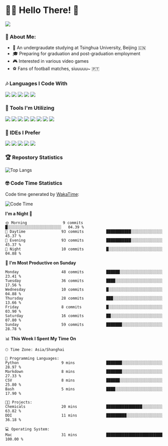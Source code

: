 # 😶‍🌫️ Hello There! 🤩
![](Walt.jpeg)
### 🫣 About Me:

- 🏫 An undergraudate studying at Tsinghua University, Beijing 🇨🇳
- 🎓 Preparing for graduation and post-graduation employment
- 🎮 Interested in various video games
- ⚽ Fans of football matches, siuuuuu~ 🇵🇹

### 🎶 Languages I Code With

![](https://img.shields.io/badge/Python-purple?logo=python) ![](https://img.shields.io/badge/C++-blue?logo=cplusplus) ![](https://img.shields.io/badge/Typescript-darkblue?logo=typescript) ![](https://img.shields.io/badge/Javascript-orange?logo=javascript) ![](https://img.shields.io/badge/Rust-yellow?logo=rust) 

### 👀 Tools I'm Utilizing

![](https://img.shields.io/badge/Pytorch-darkred?logo=pytorch) ![](https://img.shields.io/badge/Torch_Geometric-red?logo=pyg) ![](https://img.shields.io/badge/Jupyter-yellow?logo=jupyter) ![](https://img.shields.io/badge/OpenCV-blue?logo=opencv) ![](https://img.shields.io/badge/React-darkblue?logo=react) ![](https://img.shields.io/badge/mysql-3C5280?logo=Mysql) ![](https://img.shields.io/badge/OpenAI-green?logo=openai) ![](https://img.shields.io/badge/Node.JS-darkgreen?logo=nodedotjs) 

### 🤔 IDEs I Prefer

![](https://img.shields.io/badge/Visual_Studio-darkpink?logo=visualstudio) ![](https://img.shields.io/badge/VSCode-blue?logo=visualstudiocode) ![](https://img.shields.io/badge/Ps-darkblue?logo=adobephotoshop) ![](https://img.shields.io/badge/Pr-purple?logo=adobepremierepro) ![](https://img.shields.io/badge/Office-red?logo=microsoft)

### 🏆 Repostory Statistics

![Top Langs](https://github-readme-stats.vercel.app/api/top-langs/?username=EkkoXiao&layout=compact&hide=html)

### 🤓 Code Time Statistics

Code time generated by [WakaTime](https://wakatime.com/):

<!--START_SECTION:waka-->
![Code Time](http://img.shields.io/badge/Code%20Time-219%20hrs%2028%20mins-blue)

**I'm a Night 🦉** 

```text
🌞 Morning                9 commits           █░░░░░░░░░░░░░░░░░░░░░░░░   04.39 % 
🌆 Daytime                93 commits          ███████████░░░░░░░░░░░░░░   45.37 % 
🌃 Evening                93 commits          ███████████░░░░░░░░░░░░░░   45.37 % 
🌙 Night                  10 commits          █░░░░░░░░░░░░░░░░░░░░░░░░   04.88 % 
```
📅 **I'm Most Productive on Sunday** 

```text
Monday                   48 commits          ██████░░░░░░░░░░░░░░░░░░░   23.41 % 
Tuesday                  36 commits          ████░░░░░░░░░░░░░░░░░░░░░   17.56 % 
Wednesday                10 commits          █░░░░░░░░░░░░░░░░░░░░░░░░   04.88 % 
Thursday                 28 commits          ███░░░░░░░░░░░░░░░░░░░░░░   13.66 % 
Friday                   8 commits           █░░░░░░░░░░░░░░░░░░░░░░░░   03.90 % 
Saturday                 16 commits          ██░░░░░░░░░░░░░░░░░░░░░░░   07.80 % 
Sunday                   59 commits          ███████░░░░░░░░░░░░░░░░░░   28.78 % 
```


📊 **This Week I Spent My Time On** 

```text
🕑︎ Time Zone: Asia/Shanghai

💬 Programming Languages: 
Python                   9 mins              ███████░░░░░░░░░░░░░░░░░░   28.97 % 
Markdown                 8 mins              ███████░░░░░░░░░░░░░░░░░░   27.33 % 
CSV                      8 mins              ██████░░░░░░░░░░░░░░░░░░░   25.80 % 
Bash                     5 mins              ████░░░░░░░░░░░░░░░░░░░░░   17.90 % 

🐱‍💻 Projects: 
Chemicals                20 mins             ████████████████░░░░░░░░░   63.82 % 
DDI                      11 mins             █████████░░░░░░░░░░░░░░░░   36.18 % 

💻 Operating System: 
Mac                      31 mins             █████████████████████████   100.00 % 
```


<!--END_SECTION:waka-->
<!--
**EkkoXiao/EkkoXiao** is a ✨ _special_ ✨ repository because its `README.md` (this file) appears on your GitHub profile.

Here are some ideas to get you started:

- 🔭 I’m currently working on ...
- 🌱 I’m currently learning ...
- 👯 I’m looking to collaborate on ...
- 🤔 I’m looking for help with ...
- 💬 Ask me about ...
- 📫 How to reach me: ...
- 😄 Pronouns: ...
- ⚡ Fun fact: ...
-->

